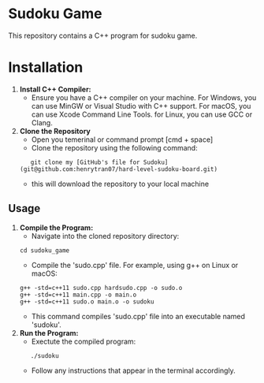 
# Sudoku Game 

This repository contains a C++ program for sudoku game. 

# Installation 

1. **Install C++ Compiler:**
   - Ensure you have a C++ compiler on your machine. For Windows, you can use MinGW or Visual Studio with C++ support. For macOS, you can use Xcode Command Line Tools. for Linux, you can use GCC or Clang. 
2. **Clone the Repository**
   - Open you temerinal or command prompt [cmd + space]
   - Clone the repository using the following command: 
   ```
      git clone my [GitHub's file for Sudoku] (git@github.com:henrytran07/hard-level-sudoku-board.git) 
   ```
   - this will download the repository to your local machine 
## Usage 

1. **Compile the Program:**
   - Navigate into the cloned repository directory: 
   ```
   cd sudoku_game
   ```
   - Compile the 'sudo.cpp' file. For example, using g++ on Linux or macOS: 
   ```
   g++ -std=c++11 sudo.cpp hardsudo.cpp -o sudo.o
   g++ -std=c++11 main.cpp -o main.o
   g++ -std=c++11 sudo.o main.o -o sudoku
   ```
   - This command compiles 'sudo.cpp' file into an executable named 'sudoku'.
2. **Run the Program:**
   - Exectute the compiled program: 
   ``` 
      ./sudoku
   ```
   - Follow any instructions that appear in the terminal accordingly. 

